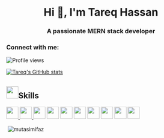 <h1 align="center">Hi 👋, I'm Tareq Hassan</h1>
<h3 align="center">A passionate MERN stack developer</h3>

### Connect with me:

<p align='center'>

![Profile views](https://gpvc.arturio.dev/tareqhassan2014)
</p>
 
 
[![Tareq's GitHub stats](https://github-readme-stats.vercel.app/api?username=tareqhassan2014)](https://www.linkedin.com/in/tareqhassan2014/)




<h2><img src = "https://media2.giphy.com/media/QssGEmpkyEOhBCb7e1/giphy.gif?cid=ecf05e47a0n3gi1bfqntqmob8g9aid1oyj2wr3ds3mg700bl&rid=giphy.gif" width = 32px>Skills </h2>
<p>
 <a href="https://github.com/tareqhassan2014"> 
 <img width ='32px' src ='https://raw.githubusercontent.com/rahulbanerjee26/githubAboutMeGenerator/main/icons/reactjs.svg'>
 </a>
 
  <a href="https://github.com/tareqhassan2014"> 
 <img width ='32px' src ='https://raw.githubusercontent.com/rahulbanerjee26/githubAboutMeGenerator/main/icons/typescript.svg'>
 </a>
 
<img width ='32px' src ='https://raw.githubusercontent.com/rahulbanerjee26/githubAboutMeGenerator/main/icons/javascript.svg'>
<img width ='32px' src ='https://raw.githubusercontent.com/rahulbanerjee26/githubAboutMeGenerator/main/icons/html.svg'>
<img width ='32px' src ='https://raw.githubusercontent.com/rahulbanerjee26/githubAboutMeGenerator/main/icons/css.svg'>
<img width ='32px' src ='https://raw.githubusercontent.com/rahulbanerjee26/githubAboutMeGenerator/main/icons/firebase.svg'>
<img width ='32px' src ='https://raw.githubusercontent.com/rahulbanerjee26/githubAboutMeGenerator/main/icons/heroku.svg'>
<img width ='32px' src ='https://raw.githubusercontent.com/rahulbanerjee26/githubAboutMeGenerator/main/icons/nodejs.svg'>
<img width ='32px' src ='https://raw.githubusercontent.com/rahulbanerjee26/githubAboutMeGenerator/main/icons/mongodb.svg'> 
<img width ='32px' src ='https://raw.githubusercontent.com/rahulbanerjee26/githubAboutMeGenerator/main/icons/express.svg'>
 </p>
<p>&nbsp;<img align="center" src="https://github-readme-stats.vercel.app/api/top-langs/?username=tareqhassan2014&layout=compact" alt="mutasimifaz" /></p>
